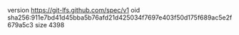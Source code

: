 version https://git-lfs.github.com/spec/v1
oid sha256:911e7bd41d45bba5b76afd21d425034f7697e403f50d175f689ac5e2f679a5c3
size 4398
